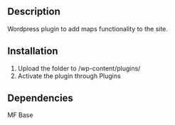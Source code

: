 ## Description
Wordpress plugin to add maps functionality to the site.

## Installation
1. Upload the folder to /wp-content/plugins/
2. Activate the plugin through Plugins

## Dependencies
MF Base